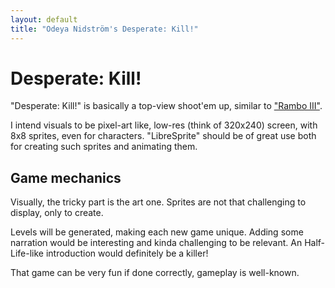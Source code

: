 ```yaml
---
layout: default
title: "Odeya Nidström's Desperate: Kill!"
---
```


# Desperate: Kill!

"Desperate: Kill!" is basically a top-view shoot'em up, similar to ["Rambo III"](https://www.cpc-power.com/index.php?page=detail&num=1759).

I intend visuals to be pixel-art like, low-res (think of 320x240) screen, with 8x8 sprites, even for characters. "LibreSprite" should be of great use both for creating such sprites and animating them.

## Game mechanics

Visually, the tricky part is the art one. Sprites are not that challenging to display, only to create.

Levels will be generated, making each new game unique. Adding some narration would be interesting and kinda challenging to be relevant. An Half-Life-like introduction would definitely be a killer!

That game can be very fun if done correctly, gameplay is well-known. 